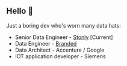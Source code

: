 ## Hello 👋

Just a boring dev who's worn many data hats:

* Senior Data Engineer - [Stonly](https://stonly.com/) [Current]
* Data Engineer - [Branded](https://joinbranded.com/)
* Data Architect -  Accenture / Google
* IOT application developer - Siemens


<!---
zakariahajji/zakariahajji is a ✨ special ✨ repository because its `README.md` (this file) appears on your GitHub profile.
You can click the Preview link to take a look at your changes.
--->
